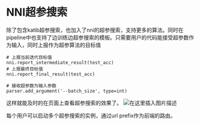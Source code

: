 # NNI超参搜索
除了包含katib超参搜索，也加入了nni的超参搜索，支持更多的算法。同时在pipeline中也支持了边训练边超参搜索的模板。只需要用户的代码能接受超参数作为输入，同时上报作为超参算法的目标值
```
# 上报当前迭代目标值
nni.report_intermediate_result(test_acc)
# 上报最终目标值
nni.report_final_result(test_acc)

# 接收超参数为输入参数
parser.add_argument('--batch_size', type=int)
```

这样就能及时的在页面上查看超参搜索的效果了。
![在这里插入图片描述](https://img-blog.csdnimg.cn/d543a6dcde36450f8268fa5eba3dd2a3.png?x-oss-process=image/watermark,type_d3F5LXplbmhlaQ,shadow_50,text_Q1NETiBA6IW-6K6v5pWw5o2u5p625p6E5biI,size_20,color_FFFFFF,t_70,g_se,x_16)

每个用户可以启动多个超参搜索的实例，通过url prefix作为前端的路由。